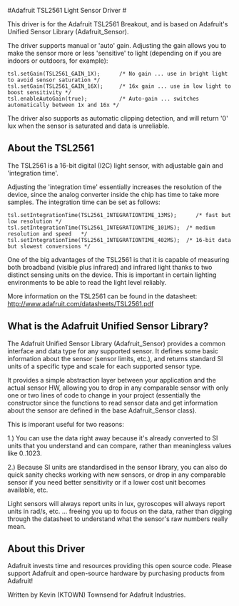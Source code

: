 #Adafruit TSL2561 Light Sensor Driver #

This driver is for the Adafruit TSL2561 Breakout, and is based on Adafruit's Unified Sensor Library (Adafruit_Sensor).

The driver supports manual or 'auto' gain. Adjusting the gain allows you to make the sensor more or less 'sensitive' to light (depending on if you are indoors or outdoors, for example):
```
tsl.setGain(TSL2561_GAIN_1X);      /* No gain ... use in bright light to avoid sensor saturation */
tsl.setGain(TSL2561_GAIN_16X);     /* 16x gain ... use in low light to boost sensitivity */
tsl.enableAutoGain(true);          /* Auto-gain ... switches automatically between 1x and 16x */
```

The driver also supports as automatic clipping detection, and will return '0' lux when the sensor is saturated and data is unreliable.

## About the TSL2561 ##

The TSL2561 is a 16-bit digital (I2C) light sensor, with adjustable gain and 'integration time'.  

Adjusting the 'integration time' essentially increases the resolution of the device, since the analog converter inside the chip has time to take more samples.  The integration time can be set as follows:
```
tsl.setIntegrationTime(TSL2561_INTEGRATIONTIME_13MS);      /* fast but low resolution */
tsl.setIntegrationTime(TSL2561_INTEGRATIONTIME_101MS);  /* medium resolution and speed   */
tsl.setIntegrationTime(TSL2561_INTEGRATIONTIME_402MS);  /* 16-bit data but slowest conversions */
```

One of the big advantages of the TSL2561 is that it is capable of measuring both broadband (visible plus infrared) and infrared light thanks to two distinct sensing units on the device.  This is important in certain lighting environments to be able to read the light level reliably.

More information on the TSL2561 can be found in the datasheet: http://www.adafruit.com/datasheets/TSL2561.pdf

## What is the Adafruit Unified Sensor Library? ##

The Adafruit Unified Sensor Library (Adafruit_Sensor) provides a common interface and data type for any supported sensor.  It defines some basic information about the sensor (sensor limits, etc.), and returns standard SI units of a specific type and scale for each supported sensor type.

It provides a simple abstraction layer between your application and the actual sensor HW, allowing you to drop in any comparable sensor with only one or two lines of code to change in your project (essentially the constructor since the functions to read sensor data and get information about the sensor are defined in the base Adafruit_Sensor class).

This is imporant useful for two reasons:

1.) You can use the data right away because it's already converted to SI units that you understand and can compare, rather than meaningless values like 0..1023.

2.) Because SI units are standardised in the sensor library, you can also do quick sanity checks working with new sensors, or drop in any comparable sensor if you need better sensitivity or if a lower cost unit becomes available, etc. 

Light sensors will always report units in lux, gyroscopes will always report units in rad/s, etc. ... freeing you up to focus on the data, rather than digging through the datasheet to understand what the sensor's raw numbers really mean.

## About this Driver ##

Adafruit invests time and resources providing this open source code.  Please support Adafruit and open-source hardware by purchasing products from Adafruit!

Written by Kevin (KTOWN) Townsend for Adafruit Industries.